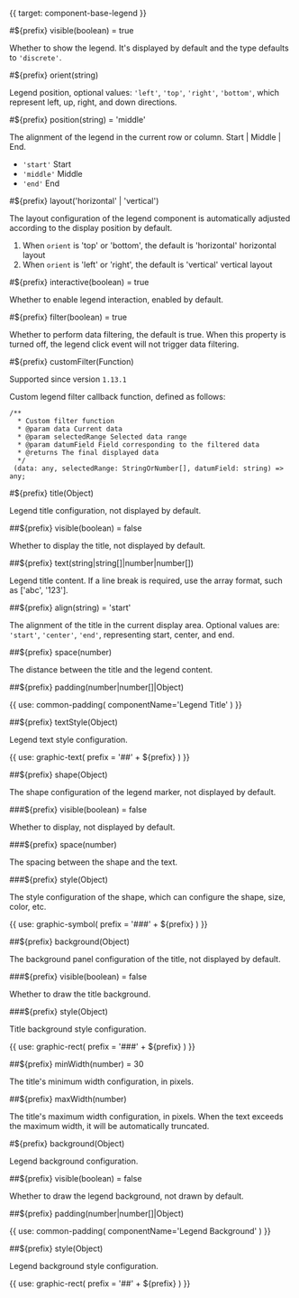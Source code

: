 {{ target: component-base-legend }}

<!-- ILegendCommonSpec Legend Common Configuration -->

#${prefix} visible(boolean) = true

Whether to show the legend. It's displayed by default and the type defaults to `'discrete'`.

#${prefix} orient(string)

Legend position, optional values: `'left'`, `'top'`, `'right'`, `'bottom'`, which represent left, up, right, and down directions.

#${prefix} position(string) = 'middle'

The alignment of the legend in the current row or column. Start | Middle | End.

- `'start'` Start
- `'middle'` Middle
- `'end'` End

#${prefix} layout('horizontal' | 'vertical')

The layout configuration of the legend component is automatically adjusted according to the display position by default.

1. When `orient` is 'top' or 'bottom', the default is 'horizontal' horizontal layout
2. When `orient` is 'left' or 'right', the default is 'vertical' vertical layout

#${prefix} interactive(boolean) = true

Whether to enable legend interaction, enabled by default.

#${prefix} filter(boolean) = true

Whether to perform data filtering, the default is true. When this property is turned off, the legend click event will not trigger data filtering.

#${prefix} customFilter(Function)

Supported since version `1.13.1`

Custom legend filter callback function, defined as follows:

```
/**
  * Custom filter function
  * @param data Current data
  * @param selectedRange Selected data range
  * @param datumField Field corresponding to the filtered data
  * @returns The final displayed data
  */
 (data: any, selectedRange: StringOrNumber[], datumField: string) => any;
```

#${prefix} title(Object)

Legend title configuration, not displayed by default.

##${prefix} visible(boolean) = false

Whether to display the title, not displayed by default.

##${prefix} text(string|string[]|number|number[])

Legend title content. If a line break is required, use the array format, such as ['abc', '123'].

##${prefix} align(string) = 'start'

The alignment of the title in the current display area. Optional values are: `'start'`, `'center'`, `'end'`, representing start, center, and end.

##${prefix} space(number)

The distance between the title and the legend content.

##${prefix} padding(number|number[]|Object)

{{ use: common-padding(
  componentName='Legend Title'
) }}

##${prefix} textStyle(Object)

Legend text style configuration.

{{ use: graphic-text(
prefix = '##' + ${prefix}
) }}

##${prefix} shape(Object)

The shape configuration of the legend marker, not displayed by default.

###${prefix} visible(boolean) = false

Whether to display, not displayed by default.

###${prefix} space(number)

The spacing between the shape and the text.

###${prefix} style(Object)

The style configuration of the shape, which can configure the shape, size, color, etc.

{{ use: graphic-symbol(
  prefix = '###' + ${prefix}
) }}

##${prefix} background(Object)

The background panel configuration of the title, not displayed by default.

###${prefix} visible(boolean) = false

Whether to draw the title background.

###${prefix} style(Object)

Title background style configuration.

{{
  use: graphic-rect(
    prefix = '###' + ${prefix}
  )
}}

##${prefix} minWidth(number) = 30

The title's minimum width configuration, in pixels.

##${prefix} maxWidth(number)

The title's maximum width configuration, in pixels. When the text exceeds the maximum width, it will be automatically truncated.

#${prefix} background(Object)

Legend background configuration.

##${prefix} visible(boolean) = false

Whether to draw the legend background, not drawn by default.

##${prefix} padding(number|number[]|Object)

{{ use: common-padding(
  componentName='Legend Background'
) }}

##${prefix} style(Object)

Legend background style configuration.

{{
  use: graphic-rect(
    prefix = '##' + ${prefix}
  )
}}
